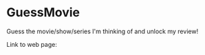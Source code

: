 # GuessMovie

Guess the movie/show/series I'm thinking of and unlock my review!

Link to web page: 
